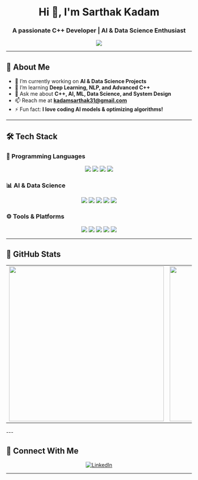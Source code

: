 
<h1 align="center">Hi 👋, I'm Sarthak Kadam</h1>
<h3 align="center">A passionate C++ Developer | AI & Data Science Enthusiast</h3>

<p align="center">
  <img src="https://readme-typing-svg.herokuapp.com?color=%2336BCF7&size=22&center=true&vCenter=true&width=500&lines=Welcome+to+my+GitHub!;C%2B%2B+Developer+%F0%9F%92%BB;AI+%26+Data+Science+Enthusiast;Machine+Learning+Practitioner;Always+learning+new+technologies!">
</p>

---

## 🚀 About Me
- 🔭 I’m currently working on **AI & Data Science Projects**  
- 🌱 I’m learning **Deep Learning, NLP, and Advanced C++**  
- 💬 Ask me about **C++, AI, ML, Data Science, and System Design**  
- 📫 Reach me at **kadamsarthak31@gmail.com**
- ⚡ Fun fact: **I love coding AI models & optimizing algorithms!**

---

## 🛠️ Tech Stack
### 🚀 Programming Languages  
<p align="center">
  <img src="https://img.shields.io/badge/Code-C%2B%2B-blue?style=flat&logo=c%2B%2B&logoColor=white">
  <img src="https://img.shields.io/badge/Code-Python-yellow?style=flat&logo=python&logoColor=white">
  <img src="https://img.shields.io/badge/Code-R-orange?style=flat&logo=r&logoColor=white">
  <img src="https://img.shields.io/badge/Code-SQL-informational?style=flat&logo=sql&logoColor=white">
</p>

### 📊 AI & Data Science  
<p align="center">
  <img src="https://img.shields.io/badge/ML-TensorFlow-orange?style=flat&logo=tensorflow&logoColor=white">
  <img src="https://img.shields.io/badge/ML-PyTorch-red?style=flat&logo=pytorch&logoColor=white">
  <img src="https://img.shields.io/badge/Data-Pandas-blue?style=flat&logo=pandas&logoColor=white">
  <img src="https://img.shields.io/badge/Data-Numpy-lightgrey?style=flat&logo=numpy&logoColor=white">
  <img src="https://img.shields.io/badge/Visualization-Matplotlib-green?style=flat&logo=matplotlib&logoColor=white">
</p>

### ⚙️ Tools & Platforms  
<p align="center">
  <img src="https://img.shields.io/badge/Tools-Visual%20Studio%20Code-blue?style=flat&logo=visualstudiocode&logoColor=white">
  <img src="https://img.shields.io/badge/Tools-Jupyter-orange?style=flat&logo=jupyter&logoColor=white">
  <img src="https://img.shields.io/badge/Version_Control-Git-red?style=flat&logo=git&logoColor=white">
  <img src="https://img.shields.io/badge/Cloud-Google%20Colab-yellow?style=flat&logo=googlecolab&logoColor=white">
  <img src="https://img.shields.io/badge/Cloud-AWS-green?style=flat&logo=amazonaws&logoColor=white">
</p>

---

## 🚀 GitHub Stats  
<table align="center">
  <tr>
    <td align="center">
      <img src="https://github-readme-stats.vercel.app/api?username=sarth-k&show_icons=true&theme=radical" width="420px">
    </td>
    <td align="center">
      <img src="https://github-readme-streak-stats.herokuapp.com/?user=sarth-k&theme=radical" width="420px">
    </td>
  </tr>
</table>
---

## 🔗 Connect With Me
<p align="center">
  <a href="https://linkedin.com/in/sarthak-kadam-sde-ai-ml-datascience-engineer" target="_blank">
    <img src="https://www.vectorlogo.zone/logos/linkedin/linkedin-icon.svg" alt="LinkedIn">
  </a>
</p>

---










<!--
**Sarth-k/Sarth-k** is a ✨ _special_ ✨ repository because its `README.md` (this file) appears on your GitHub profile.

Here are some ideas to get you started:

- 🔭 I’m currently working on ...
- 🌱 I’m currently learning ...
- 👯 I’m looking to collaborate on ...
- 🤔 I’m looking for help with ...
- 💬 Ask me about ...
- 📫 How to reach me: ...
- 😄 Pronouns: ...
- ⚡ Fun fact: ...
-->
